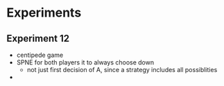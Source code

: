 # Experiments
## Experiment 12
- centipede game
- SPNE for both players it to always choose down
	- not just first decision of A, since a strategy includes all possiblities
- 